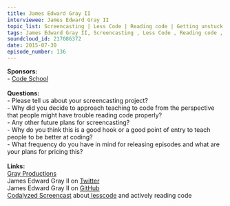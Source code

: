 ```yaml
--- 
title: James Edward Gray II
interviewee: James Edward Gray II
topic_list: Screencasting | Less Code | Reading code | Getting unstuck | Rails’s codebase | CodeNewbie | Small examples | Future plans | PeepCode | Frequency & pricing
tags: James Edward Gray II, Screencasting , Less Code , Reading code , Getting unstuck , Rails’s codebase , CodeNewbie , Small examples , Future plans , PeepCode , Frequency  pricing
soundcloud_id: 217086372
date: 2015-07-30
episode_number: 136
---
```

 
<p class="show_notes_display"><b>Sponsors:<br></b>- <a rel="nofollow" target="_blank" href="https://www.codeschool.com/betweenscreens">Code School</a><b><br></b><b><br>Questions:</b><br>- Please tell us about your screencasting project?<br>- Why did you decide to approach teaching to code from the perspective that people might have trouble reading code properly?<br>- Any other future plans for screencasting?<br>- Why do you think this is a good hook or a good point of entry to teach people to be better at coding?<br>- What frequency do you have in mind for releasing episodes and what are your plans for pricing this?<br><br><b>Links:</b><br><a rel="nofollow" target="_blank" href="http://graysoftinc.com/">Gray Productions</a><br>James Edward Gray II on <a rel="nofollow" target="_blank" href="https://twitter.com/JEG2">Twitter</a><br>James Edward Gray II on <a rel="nofollow" target="_blank" href="https://github.com/JEG2">GitHub</a><br><a rel="nofollow" target="_blank" href="https://codalyzed.com/videos/lesscode">Codalyzed Screencast</a> about<a rel="nofollow" target="_blank" href="https://twitter.com/search?q=%23lesscode&amp;src=typd"> lesscode</a> and actively reading code<br><br></p>
